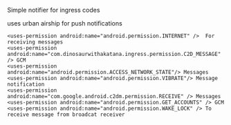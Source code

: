 Simple notifier for ingress codes

uses urban airship for push notifications


    <uses-permission android:name="android.permission.INTERNET" />  For receiving messages
	<uses-permission android:name="com.dinosaurwithakatana.ingress.permission.C2D_MESSAGE" /> GCM
	<uses-permission android:name="android.permission.ACCESS_NETWORK_STATE"/> Messages
    <uses-permission android:name="android.permission.VIBRATE"/> Message notification
	<uses-permission android:name="com.google.android.c2dm.permission.RECEIVE" /> Messages
	<uses-permission android:name="android.permission.GET_ACCOUNTS" /> GCM
	<uses-permission android:name="android.permission.WAKE_LOCK" /> To receive message from broadcat receiver
